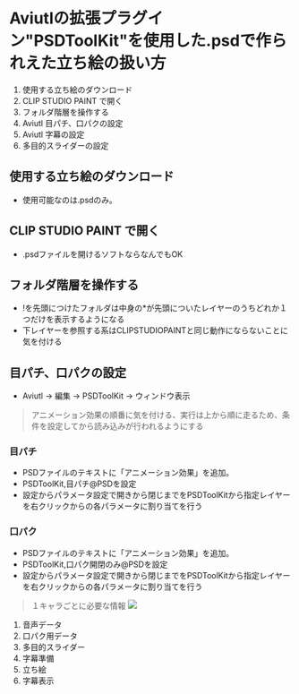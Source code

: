 # Aviutlの拡張プラグイン"PSDToolKit"を使用した.psdで作られえた立ち絵の扱い方

1. 使用する立ち絵のダウンロード
2. CLIP STUDIO PAINT で開く
3. フォルダ階層を操作する
4. Aviutl 目パチ、口パクの設定
5. Aviutl 字幕の設定
6. 多目的スライダーの設定

## 使用する立ち絵のダウンロード
- 使用可能なのは.psdのみ。

## CLIP STUDIO PAINT で開く
- .psdファイルを開けるソフトならなんでもOK

## フォルダ階層を操作する
- !を先頭につけたフォルダは中身の*が先頭についたレイヤーのうちどれか１つだけを表示するようになる
- 下レイヤーを参照する系はCLIPSTUDIOPAINTと同じ動作にならないことに気を付ける

## 目パチ、口パクの設定
- Aviutl -> 編集 -> PSDToolKit -> ウィンドウ表示
> アニメーション効果の順番に気を付ける、実行は上から順に走るため、条件を設定してから読み込みが行われるようにする
### 目パチ
- PSDファイルのテキストに「アニメーション効果」を追加。
- PSDToolKit,目パチ@PSDを設定
- 設定からパラメータ設定で開きから閉じまでをPSDToolKitから指定レイヤーを右クリックからの各パラメータに割り当てを行う
### 口パク
- PSDファイルのテキストに「アニメーション効果」を追加。
- PSDToolKit,口パク開閉のみ@PSDを設定
- 設定からパラメータ設定で開きから閉じまでをPSDToolKitから指定レイヤーを右クリックからの各パラメータに割り当てを行う

> １キャラごとに必要な情報
![](2020-06-21-09-36-41.png)
1. 音声データ
1. 口パク用データ
1. 多目的スライダー
1. 字幕準備
1. 立ち絵
1. 字幕表示